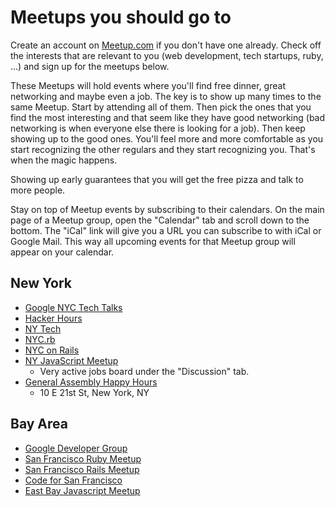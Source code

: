 # Meetups you should go to

Create an account on [Meetup.com][meetup] if you don't have one already. Check off the interests that are relevant to you (web development, tech startups, ruby, ...) and sign up for the meetups below.    

These Meetups will hold events where you'll find free dinner, great networking and maybe even a job. The key is to show up many times to the same Meetup. Start by attending all of them. Then pick the ones that you find the most interesting and that seem like they have good networking (bad networking is when everyone else there is looking for a job). Then keep showing up to the good ones. You'll feel more and more comfortable as you start recognizing the other regulars and they start recognizing you. That's when the magic happens.    

Showing up early guarantees that you will get the free pizza and talk to more people.    

Stay on top of Meetup events by subscribing to their calendars. On the main page of a Meetup group, open the "Calendar" tab and scroll down to the bottom. The "iCal" link will give you a URL you can subscribe to with iCal or Google Mail. This way all upcoming events for that Meetup group will appear on your calendar.    

[meetup]: http://www.meetup.com

## New York
* [Google NYC Tech Talks][google-nyc]
* [Hacker Hours][hacker-hours]
* [NY Tech][ny-tech]
* [NYC.rb][ny-ruby]
* [NYC on Rails][nyc-on-rails]
* [NY JavaScript Meetup][ny-js]
    * Very active jobs board under the "Discussion" tab.
* [General Assembly Happy Hours][GA-ny]
    * 10 E 21st St, New York, NY


## Bay Area
* [Google Developer Group][google-sv]
* [San Francisco Ruby Meetup][sf-ruby]
* [San Francisco Rails Meetup][sf-rails]
* [Code for San Francisco][cfa-sf]
* [East Bay Javascript Meetup][EBJavaScript]


[google-nyc]: http://www.meetup.com/google-nyc-tech-talks/
[hacker-hours]: http://www.meetup.com/hackerhours/
[ny-tech]: http://www.meetup.com/ny-tech/
[ny-ruby]: http://www.meetup.com/NYC-rb/
[nyc-on-rails]: http://www.meetup.com/nyc-on-rails
[ny-js]: http://www.meetup.com/javascript-7
[GA-ny]: http://www.quora.com/What-should-every-entrepreneur-in-New-York-City-do
[google-sv]: http://www.meetup.com/gdg-silicon-valley/
[sf-ruby]: http://www.meetup.com/sfruby/
[sf-rails]: http://www.meetup.com/sfrails/
[cfa-sf]: http://www.meetup.com/Code-for-San-Francisco-Civic-Hack-Night/
[EBJavascript]: http://www.meetup.com/EBJavaScript/
